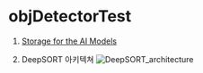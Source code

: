 # objDetectorTest

1. [Storage for the  AI Models](https://1drv.ms/u/s!Auhtu5u0qmLGvJ5E5RTU6a5qo-r4Hg?e=YbzsLM)

2. DeepSORT 아키텍쳐
![DeepSORT_architecture](https://user-images.githubusercontent.com/82295573/200989741-3085c39b-a665-4d7f-8920-1ea33a65faaa.png)
